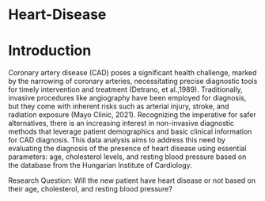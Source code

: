 # Heart-Disease
# Introduction
Coronary artery disease (CAD) poses a significant health challenge, marked by the narrowing of coronary arteries, necessitating precise diagnostic tools for timely intervention and treatment (Detrano, et al.,1989). Traditionally, invasive procedures like angiography have been employed for diagnosis, but they come with inherent risks such as arterial injury, stroke, and radiation exposure (Mayo Clinic, 2021). Recognizing the imperative for safer alternatives, there is an increasing interest in non-invasive diagnostic methods that leverage patient demographics and basic clinical information for CAD diagnosis. This data analysis aims to address this need by evaluating the diagnosis of the presence of heart disease using essential parameters: age, cholesterol levels, and resting blood pressure based on the database from the Hungarian Institute of Cardiology.

Research Question: Will the new patient have heart disease or not based on their age, cholesterol, and resting blood pressure?

